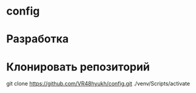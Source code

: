 # config

# Разработка
# Клонировать репозиторий
   git clone https://github.com/VR48hyukh/config.git
./venv/Scripts/activate
